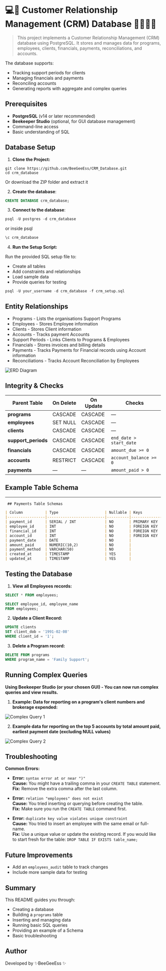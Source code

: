 # 💻📂 Customer Relationship Management (CRM) Database 👨‍👩‍👧‍👦

> This project implements a Customer Relationship Management (CRM) database using PostgreSQL.
It stores and manages data for programs, employees, clients, financials, payments, reconciliations, and accounts.

The database supports:

* Tracking support periods for clients
* Managing financials and payments
* Reconciling accounts
* Generating reports with aggregate and complex queries

## Prerequisites

* **PostgreSQL** (v14 or later recommended)
* **Beekeeper Studio** (optional, for GUI database management)
* Command-line access
* Basic understanding of SQL

## Database Setup

1. **Clone the Project:**

```git
git clone https://github.com/BeeGeeEss/CRM_Database.git
cd crm_database
```

Or download the ZIP folder and extract it

2. **Create the database**:

```sql
CREATE DATABASE crm_database;
```

3. **Connect to the database**:

```sql
psql -U postgres -d crm_database
```

or inside psql

```sql
\c crm_database
```

4. **Run the Setup Script:**

Run the provided SQL setup file to:
* Create all tables
* Add constraints and relationships
* Load sample data
* Provide queries for testing

```SQL
psql -U your_username -d crm_database -f crm_setup.sql
```

## Entity Relationships

* Programs - Lists the organisations Support Programs
* Employees - Stores Employee information
* Clients - Stores Client information
* Accounts - Tracks payment Accounts
* Support Periods - Links Clients to Programs & Employees
* Financials - Stores invoices and billing details
* Payments - Tracks Payments for Financial records using Account information
* Reconciliations - Tracks Account Reconciliation by Employees

![ERD Diagram](/images/erd.png)

## Integrity & Checks

| **Parent Table**     | **On Delete** | **On Update** | **Checks**              |
| -------------------- | ------------- | ------------- | ----------------------- |
| **programs**         | CASCADE       | CASCADE       | —                       |
| **employees**        | SET NULL      | CASCADE       | —                       |
| **clients**          | CASCADE       | CASCADE       | —                       |
| **support\_periods** | CASCADE       | CASCADE       | `end_date > start_date` |
| **financials**       | CASCADE       | CASCADE       | `amount_due >= 0`       |
| **accounts**         | RESTRICT      | CASCADE       | `account_balance >= 0`     |
| **payments**         | —             | —             | `amount_paid > 0`       |

## Example Table Schema

---

```markdown
 ## Payments Table Schemas

| Column          | Type                     | Nullable | Keys               |
|-----------------|--------------------------|----------|--------------------|
| payment_id      | SERIAL / INT             | NO       | PRIMARY KEY        |
| employee_id     | INT                      | NO       | FOREIGN KEY        |
| financial_id    | INT                      | NO       | FOREIGN KEY        |
| account_id      | INT                      | NO       | FOREIGN KEY        |
| payment_date    | DATE                     | NO       |                    |
| amount_paid     | NUMERIC(10,2)            | NO       |                    |
| payment_method  | VARCHAR(50)              | NO       |                    |
| created_at      | TIMESTAMP                | YES      |                    |
| updated_at      | TIMESTAMP                | YES      |                    |

```

## Testing the Database

1. **View all Employees records:**

```sql
SELECT * FROM employees;
```

```SQL
SELECT employee_id, employee_name
FROM employees;
```

2. **Update a Client Record:**

```SQL
UPDATE clients
SET client_dob = '1991-02-08'
WHERE client_id = '1';
```

3. **Delete a Program record:**

```SQL
DELETE FROM programs
WHERE program_name = 'Family Support';
```

## Running Complex Queries

**Using Beekeeper Studio (or your chosen GUI) - You can now run complex queries and view results.**

1. **Example: Data for reporting on a program's client numbers and brokerage expended:**

![Complex Query 1](./images/query23.png)

2. **Example data for reporting on the top 5 accounts by total amount paid, earliest payment date (excluding NULL values)**

![Complex Query 2](./images/query24.png)

## Troubleshooting

**Common Errors:**

- **Error:** `syntax error at or near ")"`  
  **Cause:** You might have a trailing comma in your `CREATE TABLE` statement.  
  **Fix:** Remove the extra comma after the last column.

- **Error:** `relation "employees" does not exist`  
  **Cause:** You tried inserting or querying before creating the table.  
  **Fix:** Make sure you run the `CREATE TABLE` command first.

- **Error:** `duplicate key value violates unique constraint`  
  **Cause:** You tried to insert an employee with the same email or full-name.  
  **Fix:** Use a unique value or update the existing record. If you would like to start fresh for the table: `DROP TABLE IF EXISTS table_name;`

## Future Improvements

- Add an `employees_audit` table to track changes
- Include more sample data for testing

## Summary

This README guides you through:

- Creating a database
- Building a `programs` table
- Inserting and managing data
- Running basic SQL queries
- Providing an example of a Schema
- Basic troubleshooting

## Author

Developed by ✨BeeGeeEss ✨
